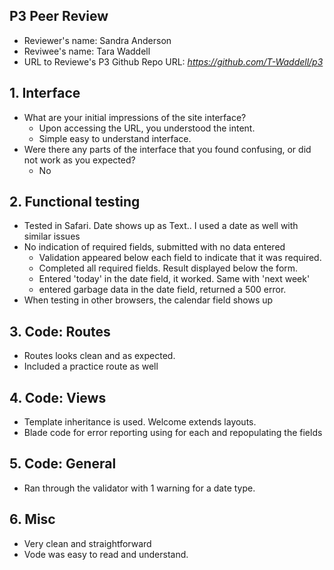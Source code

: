 ## P3 Peer Review

+ Reviewer's name: Sandra Anderson
+ Reviwee's name: Tara Waddell
+ URL to Reviewe's P3 Github Repo URL: *<https://github.com/T-Waddell/p3>*


## 1. Interface
+ What are your initial impressions of the site interface?
  * Upon accessing the URL, you understood the intent.
  * Simple easy to understand interface.
+ Were there any parts of the interface that you found confusing, or did not work as you expected?
  * No


## 2. Functional testing

+ Tested in Safari. Date shows up as Text.. I used a date as well with similar issues 
+ No indication of required fields, submitted with no data entered
  * Validation appeared below each field to indicate that it was required.
  * Completed all required fields. Result displayed below the form.
  * Entered 'today' in the date field, it worked. Same with 'next week'
  * entered garbage data in the date field, returned a 500 error.
+ When testing in other browsers, the calendar field shows up  

## 3. Code: Routes
+ Routes looks clean and as expected.
+ Included a practice route as well

## 4. Code: Views
+ Template inheritance is used. Welcome extends layouts. 
+ Blade code for error reporting using for each and repopulating the fields

## 5. Code: General
+ Ran through the validator with 1 warning for a date type. 


## 6. Misc
+ Very clean and straightforward
+ Vode was easy to read and understand.
  
